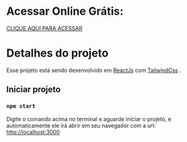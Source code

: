 # Acessar Online Grátis:
[CLIQUE AQUI PARA ACESSAR](https://le-bank.vercel.app)

# Detalhes do projeto

Esse projeto está sendo desenvolvido em [ReactJs](https://github.com/facebook/create-react-app) com [TailwindCss](https://tailwindcss.com/docs/installation) .

## Iniciar projeto

### `npm start`

Digite o comando acima no terminal e aguarde iniciar o projeto, e automaticamente ele irá abrir em seu navegador com a url: [http://localhost:3000](http://localhost:3000) 
